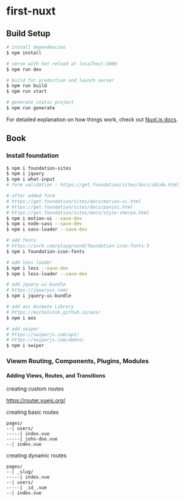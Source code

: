 # first-nuxt

## Build Setup

```bash
# install dependencies
$ npm install

# serve with hot reload at localhost:3000
$ npm run dev

# build for production and launch server
$ npm run build
$ npm run start

# generate static project
$ npm run generate
```

For detailed explanation on how things work, check out [Nuxt.js docs](https://nuxtjs.org).


## Book

### Install foundation

```sh
$ npm i foundation-sites
$ npm i jquery
$ npm i what-input
# form validation : https://get.foundation/sites/docs/abide.html

# after added form
# https://get.foundation/sites/docs/motion-ui.html
# https://get.foundation/sites/docs/panini.html
# https://get.foundation/sites/docs/style-sherpa.html
$ npm i motion-ui --save-dev
$ npm i node-sass --save-dev
$ npm i sass-loader --save-dev

# add fonts
# https://zurb.com/playground/foundation-icon-fonts-3
$ npm i foundation-icon-fonts 

# add less loader
$ npm i less --save-dev
$ npm i less-loader --save-dev

# add jquery-ui-bundle
# https://jqueryui.com/
$ npm i jquery-ui-bundle

# add aos Animate Library
# https://michalsnik.github.io/aos/
$ npm i aos

# add swiper
# https://swiperjs.com/api/
# https://swiperjs.com/demos/
$ npm i swiper
```

### Viewm Routing, Components, Plugins, Modules

#### Adding Views, Routes, and Transitions

creating custom routes

https://router.vuejs.org/

creating basic routes
```
pages/
--| users/
-----| index.vue
-----| john-doe.vue
--| index.vue
```

creating dynamic routes
```
pages/
--| _slug/
-----| index.vue
--| users/
-----| _id_.vue
--| index.vue
```